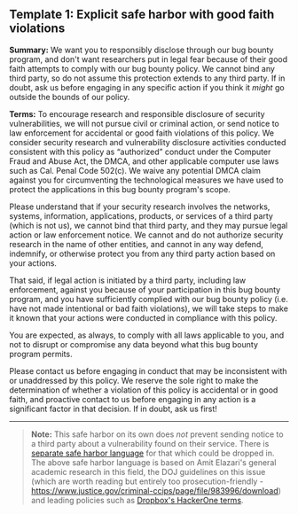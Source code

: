 ## Template 1: Explicit safe harbor with good faith violations

**Summary:** We want you to responsibly disclose through our bug bounty program, and don't want researchers put in legal fear because of their good faith attempts to comply with our bug bounty policy. We cannot bind any third party, so do not assume this protection extends to any third party. If in doubt, ask us before engaging in any specific action if you think it _might_ go outside the bounds of our policy.

**Terms:** To encourage research and responsible disclosure of security vulnerabilities, we will not pursue civil or criminal action, or send notice to law enforcement for accidental or good faith violations of this policy. We consider security research and vulnerability disclosure activities conducted consistent with this policy as “authorized” conduct under the Computer Fraud and Abuse Act, the DMCA, and other applicable computer use laws such as Cal. Penal Code 502(c). We waive any potential DMCA claim against you for circumventing the technological measures we have used to protect the applications in this bug bounty program's scope.

Please understand that if your security research involves the networks, systems, information, applications, products, or services of a third party (which is not us), we cannot bind that third party, and they may pursue legal action or law enforcement notice. We cannot and do not authorize security research in the name of other entities, and cannot in any way defend, indemnify, or otherwise protect you from any third party action based on your actions.

That said, if legal action is initiated by a third party, including law enforcement, against you because of your participation in this bug bounty program, and you have sufficiently complied with our bug bounty policy (i.e. have not made intentional or bad faith violations), we will take steps to make it known that your actions were conducted in compliance with this policy.

You are expected, as always, to comply with all laws applicable to you, and not to disrupt or compromise any data beyond what this bug bounty program permits.

Please contact us before engaging in conduct that may be inconsistent with or unaddressed by this policy. We reserve the sole right to make the determination of whether a violation of this policy is accidental or in good faith, and proactive contact to us before engaging in any action is a significant factor in that decision. If in doubt, ask us first!

---

> **Note:** This safe harbor on its own does _not_ prevent sending notice to a third party about a vulnerability found on their service. There is [separate safe harbor language](safe_harbor_third_party.md) for that which could be dropped in.
The above safe harbor language is based on Amit Elazari's general academic research in this field, the DOJ guidelines on this issue (which are worth reading but entirely too prosecution-friendly - https://www.justice.gov/criminal-ccips/page/file/983996/download) and leading policies such as [Dropbox's HackerOne terms](https://blogs.dropbox.com/tech/2018/03/protecting-security-researchers/).

